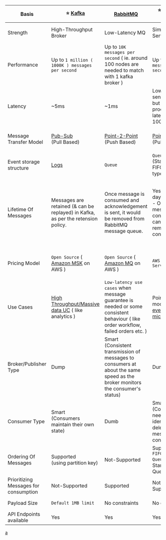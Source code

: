 
| Basis                                 | :star: [Kafka](Kafka.md)                                                                     | [RabbitMQ](RabbitMQ.md)                                                                                                          | :star:[Amazon SQS](../../2_AWSComponents/5_MessageBrokerServices/AmazonSQS.md)                           | [Amazon SNS](../../2_AWSComponents/5_MessageBrokerServices/AmazonSNS.md)                                                                  | [Amazon EventBridge](../../2_AWSComponents/5_MessageBrokerServices/AmazonEventBridge.md)        | [Active MQ](ActiveMQ.md)                                                                                                                                    |
|---------------------------------------|----------------------------------------------------------------------------------------------|----------------------------------------------------------------------------------------------------------------------------------|----------------------------------------------------------------------------------------------------------|-------------------------------------------------------------------------------------------------------------------------------------------|-------------------------------------------------------------------------------------------------|-------------------------------------------------------------------------------------------------------------------------------------------------------------|
|  Strength                             | High-Throughput Broker                                                                       | Low-Latency MQ                                                                                                                   | Simple Queue Service                                                                                     | Push-Notification-Based-Broker                                                                                                            | Rule-Based-Targeting-Broker                                                                     | Enterprise-Based MQ                                                                                                                                         |
|  Performance                          | Up to `1 million ( 1000K ) messages per second`                                              | Up to `10K messages per second` ( ie. around 100 nodes are needed to match with 1 kafka broker )                                 | Up to `30K messages per second`                                                                          |
|  Latency                              | ~5ms                                                                                         | ~1ms                                                                                                                             | Low message send latency, but processing latency as 100ms-1sec                                           |
|  Message Transfer Model               | [Pub-Sub](../4_MessageBrokers#publisher-subscriber-model-pubsub) <br>(Pull Based)            | [Point-2-Point](../4_MessageBrokers#point-to-point-model-message-queuing) <br>(Push Based)                                       | [Point-2-Point](../4_MessageBrokers#point-to-point-model-message-queuing) <br>(Pull Based)               | [Pub-Sub](../4_MessageBrokers#publisher-subscriber-model-pubsub) <br>(Push Based, through push notification)                              | [Pub-Sub](../4_MessageBrokers#publisher-subscriber-model-pubsub) <br>(Push Based)               | Both [Point-2-Point](../4_MessageBrokers#point-to-point-model-message-queuing) & [Pub-Sub](../4_MessageBrokers#publisher-subscriber-model-pubsub) supported |
|  Event storage structure              | [Logs](../0_SystemGlossaries/Append-Only.md)                                                 | `Queue`                                                                                                                          | `Queue` <br>(Standard or FIFO Queue types)                                                               | `Topic`                                                                                                                                   | `Event Bus`                                                                                     | `Queue`                                                                                                                                                     |
|  Lifetime Of Messages                 | Messages are retained (& can be replayed) in Kafka, as per the retension policy.             | Once message is consumed and acknowledgement is sent, it would be removed from RabbitMQ message queue.                           | Yes, max 14 days. <br>- Once message is consumed, it can be removed by consumer.                         | No persistence. <br> - When an SNS Topic receives an event notification, it is broadcasted to all Subscribers.                            | Yes, events can also be archived, to replay later. <br/>- Event would be removed once consumed. | Message would be removed once consumed.                                                                                                                     |
|  Pricing Model                        | `Open Source` ( [Amazon MSK](../../2_AWSComponents/5_MessageBrokerServices/AmazonMSK.md) on AWS ) | `Open Source` ( [Amazon MQ](../../2_AWSComponents/5_MessageBrokerServices/AmazonMQ.md) on AWS )                                  | `AWS Managed Service`                                                                                    | `AWS Managed Service`                                                                                                                     | `AWS Managed Service`                                                                           | `Open Source` ( [Amazon MQ](src/2_AWSComponents/5_MessageBrokerServices/AmazonMQ.md) on AWS )                                                               |
|  Use Cases                            | [High Throughput/Massive data UC](../0_SystemGlossaries/LatencyThroughput.md) ( like analytics ) | `Low-latency use cases` when message guarantee is needed or some consistent behaviour ( like order workflow, failed orders etc. ) | Point-2-Point modeling in [event-driven microservices](../0_SystemGlossaries/EventDrivenArchitecture.md). | Notification (Email/Push) to person, Pub-Sub modeling for [event-driven microservices](../0_SystemGlossaries/EventDrivenArchitecture.md). | [Event-driven microservices](../0_SystemGlossaries/EventDrivenArchitecture.md)                  |
|  Broker/Publisher Type                | Dump                                                                                         | Smart <br/>(Consistent transmission of messages to consumers at about the same speed as the broker monitors the consumer's status) | Dump                                                                                                     | Smart                                                                                                                                     | Smart                                                                                           | Dump                                                                                                                                                        |
|  Consumer Type                        | Smart <br/>(Consumers maintain their own state)                                              | Dumb                                                                                                                             | Smart <br/>(Consumers need to be identical & delete message once consumed)                               | Dump <br/>(Consumers might be processing messages in the different way)                                                                   | Dump<br/>(Consumers might be processing messages in the different way)                          | Smart                                                                                                                                                       |
|  Ordering Of Messages                 | Supported <br/>(using partition key)                                                         | Not-Supported                                                                                                                    | Supported in `FIFO SQS Queues` ( not in Standard SQS Queues )                                            | Supported in `FIFO SNS Topics`                                                                                                            | -                                                                                               |                                                                                                                                                             |
|  Prioritizing Messages for consumption | Not-Supported                                                                                | Supported                                                                                                                        | Not-Supported                                                                                            | Not-Supported                                                                                                                             | Not-Supported                                                                                   | Not-Supported |
|  Payload Size                         | `Default 1MB limit`                                                                          | No constraints                                                                                                                   | No constraints                                                                                           | No constraints                                                                                                                            | No constraints                                                                                  | No constraints                                                                                                                                              |
|  API Endpoints available              | Yes                                                                                          | Yes                                                                                                                              | Yes                                                                                                      | Yes                                                                                                                                       | Yes                                                                                             | Yes                                                                                                                                                         |

[a](../0_SystemGlossaries/EventDrivenArchitecture.md)